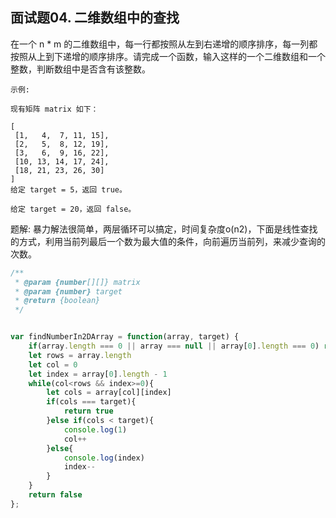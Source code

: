 ## 面试题04. 二维数组中的查找

在一个 n * m 的二维数组中，每一行都按照从左到右递增的顺序排序，每一列都按照从上到下递增的顺序排序。请完成一个函数，输入这样的一个二维数组和一个整数，判断数组中是否含有该整数。

 ```
示例:

现有矩阵 matrix 如下：

[
  [1,   4,  7, 11, 15],
  [2,   5,  8, 12, 19],
  [3,   6,  9, 16, 22],
  [10, 13, 14, 17, 24],
  [18, 21, 23, 26, 30]
]
给定 target = 5，返回 true。

给定 target = 20，返回 false。
 ```

题解: 暴力解法很简单，两层循环可以搞定，时间复杂度o(n2)，下面是线性查找的方式，利用当前列最后一个数为最大值的条件，向前遍历当前列，来减少查询的次数。

```javascript
/**
 * @param {number[][]} matrix
 * @param {number} target
 * @return {boolean}
 */


var findNumberIn2DArray = function(array, target) {
    if(array.length === 0 || array === null || array[0].length === 0) return false
    let rows = array.length
    let col = 0
    let index = array[0].length - 1
    while(col<rows && index>=0){
        let cols = array[col][index]
        if(cols === target){
            return true
        }else if(cols < target){
            console.log(1)
            col++
        }else{
            console.log(index)
            index--
        }
    }
    return false
};
```

